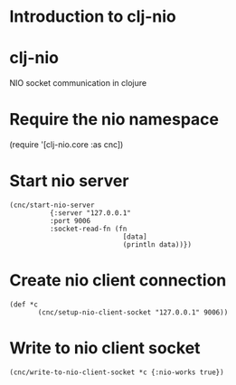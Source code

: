 # Introduction to clj-nio

clj-nio
=======

NIO socket communication in clojure

Require the nio namespace
=======
(require '[clj-nio.core :as cnc])

Start nio server
=======
    (cnc/start-nio-server
              {:server "127.0.0.1"
              :port 9006
              :socket-read-fn (fn
                                [data]
                                (println data))})

Create nio client connection
=======
    (def *c
           (cnc/setup-nio-client-socket "127.0.0.1" 9006))

Write to nio client socket
=======
    (cnc/write-to-nio-client-socket *c {:nio-works true})

